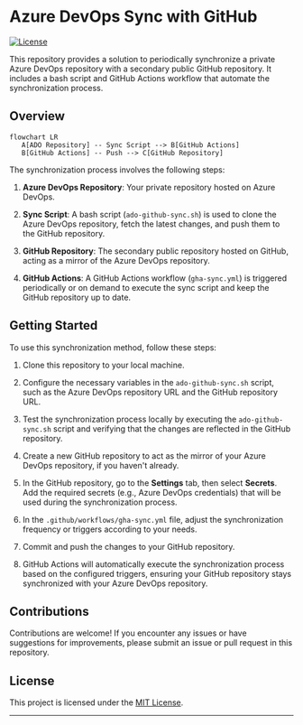 # Azure DevOps Sync with GitHub

[![License](https://img.shields.io/badge/License-MIT-blue.svg)](LICENSE)

This repository provides a solution to periodically synchronize a private Azure DevOps repository with a secondary public GitHub repository. It includes a bash script and GitHub Actions workflow that automate the synchronization process.

## Overview

```mermaid
flowchart LR
   A[ADO Repository] -- Sync Script --> B[GitHub Actions]
   B[GitHub Actions] -- Push --> C[GitHub Repository]
```

The synchronization process involves the following steps:

1. **Azure DevOps Repository**: Your private repository hosted on Azure DevOps.

2. **Sync Script**: A bash script (`ado-github-sync.sh`) is used to clone the Azure DevOps repository, fetch the latest changes, and push them to the GitHub repository.

3. **GitHub Repository**: The secondary public repository hosted on GitHub, acting as a mirror of the Azure DevOps repository.

4. **GitHub Actions**: A GitHub Actions workflow (`gha-sync.yml`) is triggered periodically or on demand to execute the sync script and keep the GitHub repository up to date.

## Getting Started

To use this synchronization method, follow these steps:

1. Clone this repository to your local machine.

2. Configure the necessary variables in the `ado-github-sync.sh` script, such as the Azure DevOps repository URL and the GitHub repository URL.

3. Test the synchronization process locally by executing the `ado-github-sync.sh` script and verifying that the changes are reflected in the GitHub repository.

4. Create a new GitHub repository to act as the mirror of your Azure DevOps repository, if you haven't already.

5. In the GitHub repository, go to the **Settings** tab, then select **Secrets**. Add the required secrets (e.g., Azure DevOps credentials) that will be used during the synchronization process.

6. In the `.github/workflows/gha-sync.yml` file, adjust the synchronization frequency or triggers according to your needs.

7. Commit and push the changes to your GitHub repository.

8. GitHub Actions will automatically execute the synchronization process based on the configured triggers, ensuring your GitHub repository stays synchronized with your Azure DevOps repository.

## Contributions

Contributions are welcome! If you encounter any issues or have suggestions for improvements, please submit an issue or pull request in this repository.

## License

This project is licensed under the [MIT License](LICENSE).

---
